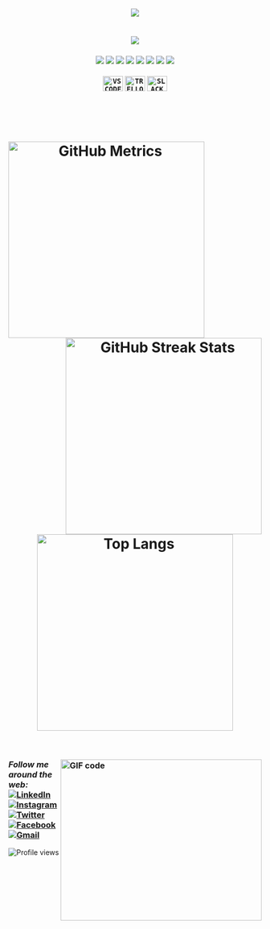<!-- TITLE --> 
<h1 align="center">
  <a>
    <img src="https://readme-typing-svg.herokuapp.com/?lines=Hello,+There!+👋;This+is+Argleydson+Leão;Nice+to+meet+you!&center=true&size=30">
  </a>
</h1>

<!-- GIF MARIO -->
<h1 align="center">
  <a>
    <img src="https://user-images.githubusercontent.com/78452566/140799812-a9c3a701-3b74-47fb-be11-c2363d68cd31.gif">
  </a>
</h1>

<!-- ABILITIES -->
<h3 align="center">
     <code><img src="https://img.shields.io/badge/-HTML5-informational?style=flat&logo=HTML5&logoColor=white&color=important"></code>
     <code><img src="https://img.shields.io/badge/-CSS3-informational?style=flat&logo=CSS3&logoColor=white&color=blue"></code>
     <code><img src="https://img.shields.io/badge/-JavaScript-informational?style=flat&logo=JavaScript&logoColor=white&color=yellow"></code>
     <code><img src="https://img.shields.io/badge/-React.js-informational?style=flat&logo=React&logoColor=white&color=informational"></code>    
     <code><img src="https://img.shields.io/badge/-MUI-informational?style=flat&logo=Material-UI&logoColor=white&color=blue"></code>
     <code><img src="https://img.shields.io/badge/-Git-informational?style=flat&logo=Git&logoColor=white&color=orange"></code>  
     <code><img src="https://img.shields.io/badge/-GitHub-181717?style=flat-square&logo=github"></code>
     <code><img src="https://img.shields.io/badge/-GitLab-FCA121?style=flat-square&logo=gitlab"></code>
  <br><br>
     <code><img aligin='center' alt='VSCODE' height='30' width='40' src="https://cdn.jsdelivr.net/gh/devicons/devicon/icons/vscode/vscode-original.svg" /></code>
     <code><img aligin='center' alt='TRELLO' height='30' width='40'  src="https://cdn.jsdelivr.net/gh/devicons/devicon/icons/trello/trello-plain.svg" /></code>
     <code><img aligin='center' alt='SLACK' height='30' width='40' src="https://cdn.jsdelivr.net/gh/devicons/devicon/icons/slack/slack-original.svg" /></code>  
</h3>


  
<!--  STATS  -->
<h1 align="center"></h1>
<br>
<h1 align=center>
  <div align=center>
    <a href="https://github.com/anuraghazra/github-readme-stats">
      <img alt="GitHub Metrics" align="left" width=390 src="https://github-readme-streak-stats.herokuapp.com/?user=ArgLD&theme=tokyonight&border=61dafb&hide_border=true"/>
    </a>
    <a href="https://github.com/anuraghazra/github-readme-stats">
      <img alt="GitHub Streak Stats" align="right" width=390 src="https://github-readme-stats.vercel.app/api?username=ArgLD&show_icons=true&theme=tokyonight&border_color=61dafb&hide_border=true"/>
    </a>
  </div>
  <br><br><br><br><br>
  <div align=center>
    <a href="https://github.com/anuraghazra/github-readme-stats">
      <img alt="Top Langs" align="center" width=390 src="https://github-readme-stats.vercel.app/api/top-langs/?username=ArgLD&hide=TeX&layout=compact&theme=tokyonight&border_color=61dafb&hide_border=true" />
    </a>
  </div>
  <br>
<!--   <img alt="GitHub Contribution Graph" src="https://activity-graph.herokuapp.com/graph?username=ArgLD&theme=react-dark&bg_color=20232a&hide_border=true" width="100%"/> -->
</h1> 

<!-- ![Top Langs](https://github-readme-stats.vercel.app/api/top-langs/?username=ArgLD&hide=TeX&layout=compact&theme=tokyonight) -->

<!-- ![GitHub stats](https://github-readme-stats.vercel.app/api?username=ArgLD&theme=tokyonight&show_icons=true&count_private=true)   -->

<!-- ![GitHub metrics](https://metrics.lecoq.io/ArgLD)   -->

<!-- ![GitHub streak stats](https://github-readme-streak-stats.herokuapp.com/?user=ArgLD)   -->

  <h3>
  <img align="right" alt="GIF code" src="https://github.com/abhisheknaiidu/abhisheknaiidu/blob/master/code.gif?raw=true" width="400" height="320" />
</h3>
  
<h3 align="left">
  <i>Follow me around the web:</i><br>
  <a href="https://www.linkedin.com/in/argleydson" target="_blank"><img src="https://img.shields.io/badge/Argleydson-%230077B5.svg?&style=flat-square&logo=linkedin&logoColor=white" alt="LinkedIn"></a>
  <a href="https://www.instagram.com/xleaox/" target="_blank"><img src="https://img.shields.io/badge/@xleaox-%23E4405F.svg?&style=flat-square&logo=instagram&logoColor=white" alt="Instagram"></a>
  <a href="https://twitter.com/ArgleydsonLeao" target="_blank"><img src="https://img.shields.io/badge/@ArgleydsonLeao-%231DA1F2.svg?&style=flat-square&logo=twitter&logoColor=white" alt="Twitter"></a>
  <a href="https://www.facebook.com/xLEAOx" target="_blank"><img src="https://img.shields.io/badge/-@xLEAOx-3b5998?style=flat-square&labelColor=3b5998&logo=facebook&logoColor=white&link=https://www.facebook.com/xLEAOx" alt="Facebook"></a>  
 <a href="" target="_blanck"><img src="https://img.shields.io/badge/-argleydsondev@gmail.com-c14438?style=flat-square&logo=Gmail&logoColor=white&link=mailto:argleydsondev@gmail.com" alt="Gmail"></a>
 </h3>

![Profile views](https://gpvc.arturio.dev/ArgLD)


